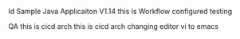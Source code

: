 ld
Sample Java Applicaiton V1.14
this is Workflow configured
testing

QA 
this is cicd arch
this is cicd arch
changing editor vi to emacs
